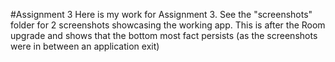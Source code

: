 #Assignment 3
Here is my work for Assignment 3.
See the "screenshots" folder for 2 screenshots showcasing the working app.
This is after the Room upgrade and shows that the bottom most fact persists (as the screenshots were in between an application exit)
